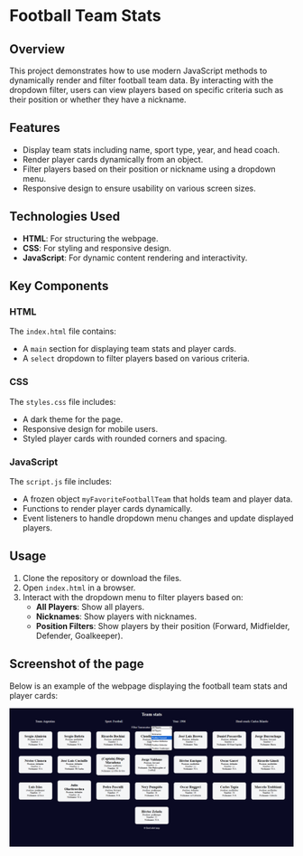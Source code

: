 # Football Team Stats

## Overview

This project demonstrates how to use modern JavaScript methods to dynamically render and filter football team data. By interacting with the dropdown filter, users can view players based on specific criteria such as their position or whether they have a nickname.

## Features

- Display team stats including name, sport type, year, and head coach.
- Render player cards dynamically from an object.
- Filter players based on their position or nickname using a dropdown menu.
- Responsive design to ensure usability on various screen sizes.

## Technologies Used

- **HTML**: For structuring the webpage.
- **CSS**: For styling and responsive design.
- **JavaScript**: For dynamic content rendering and interactivity.


## Key Components

### HTML

The `index.html` file contains:
- A `main` section for displaying team stats and player cards.
- A `select` dropdown to filter players based on various criteria.

### CSS

The `styles.css` file includes:
- A dark theme for the page.
- Responsive design for mobile users.
- Styled player cards with rounded corners and spacing.

### JavaScript

The `script.js` file includes:
- A frozen object `myFavoriteFootballTeam` that holds team and player data.
- Functions to render player cards dynamically.
- Event listeners to handle dropdown menu changes and update displayed players.

## Usage

1. Clone the repository or download the files.
2. Open `index.html` in a browser.
3. Interact with the dropdown menu to filter players based on:
   - **All Players**: Show all players.
   - **Nicknames**: Show players with nicknames.
   - **Position Filters**: Show players by their position (Forward, Midfielder, Defender, Goalkeeper).


## Screenshot of the page

Below is an example of the webpage displaying the football team stats and player cards:

![Screenshot of the football team stats webpage](./src/screenshot.png)

